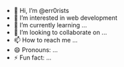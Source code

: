 - 👋 Hi, I’m @err0rists
- 👀 I’m interested in web development
- 🌱 I’m currently learning ...
- 💞️ I’m looking to collaborate on ...
- 📫 How to reach me ...
- 😄 Pronouns: ...
- ⚡ Fun fact: ...

<!---
err0rists/err0rists is a ✨ special ✨ repository because its `README.md` (this file) appears on your GitHub profile.
You can click the Preview link to take a look at your changes.
--->
